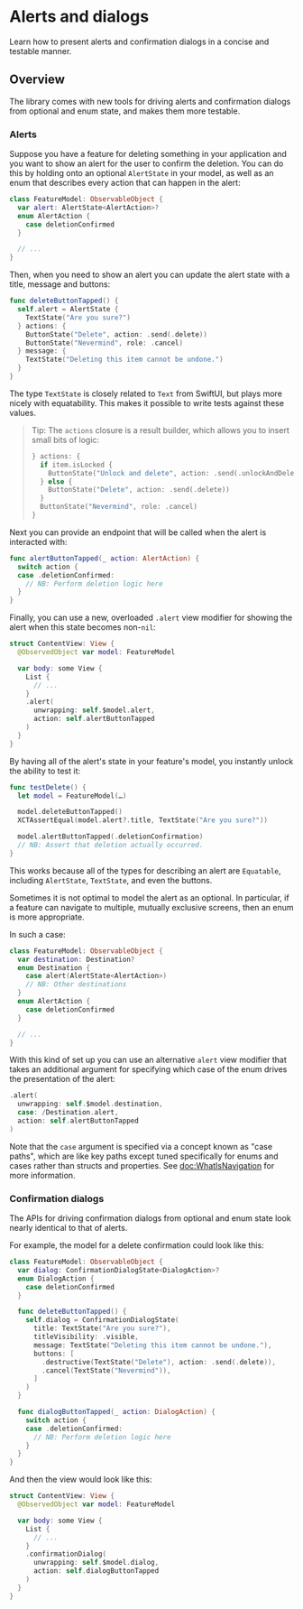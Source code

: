 # Alerts and dialogs

Learn how to present alerts and confirmation dialogs in a concise and testable manner.

## Overview

The library comes with new tools for driving alerts and confirmation dialogs from optional and enum
state, and makes them more testable.

### Alerts

Suppose you have a feature for deleting something in your application and you want to show an alert
for the user to confirm the deletion. You can do this by holding onto an optional `AlertState` in
your model, as well as an enum that describes every action that can happen in the alert:


```swift
class FeatureModel: ObservableObject {
  var alert: AlertState<AlertAction>?
  enum AlertAction {
    case deletionConfirmed
  }

  // ...
}
```

Then, when you need to show an alert you can update the alert state with a title, message and
buttons:

```swift
func deleteButtonTapped() {
  self.alert = AlertState {
    TextState("Are you sure?")
  } actions: {
    ButtonState("Delete", action: .send(.delete))
    ButtonState("Nevermind", role: .cancel)
  } message: {
    TextState("Deleting this item cannot be undone.")
  }
}
```

The type `TextState` is closely related to `Text` from SwiftUI, but plays more nicely with
equatability. This makes it possible to write tests against these values.

> Tip: The `actions` closure is a result builder, which allows you to insert small bits of logic:
> ```swift
> } actions: {
>   if item.isLocked {
>     ButtonState("Unlock and delete", action: .send(.unlockAndDelete))
>   } else {
>     ButtonState("Delete", action: .send(.delete))
>   }
>   ButtonState("Nevermind", role: .cancel)
> }
> ```

Next you can provide an endpoint that will be called when the alert is interacted with:

```swift
func alertButtonTapped(_ action: AlertAction) {
  switch action {
  case .deletionConfirmed:
    // NB: Perform deletion logic here
  }
}
```

Finally, you can use a new, overloaded `.alert` view modifier for showing the alert when this state
becomes non-`nil`:

```swift
struct ContentView: View {
  @ObservedObject var model: FeatureModel

  var body: some View {
    List {
      // ...
    }
    .alert(
      unwrapping: self.$model.alert,
      action: self.alertButtonTapped
    )
  }
}
```

By having all of the alert's state in your feature's model, you instantly unlock the ability to test
it:

```swift
func testDelete() {
  let model = FeatureModel(…)

  model.deleteButtonTapped()
  XCTAssertEqual(model.alert?.title, TextState("Are you sure?"))

  model.alertButtonTapped(.deletionConfirmation)
  // NB: Assert that deletion actually occurred.
}
```

This works because all of the types for describing an alert are `Equatable`, including `AlertState`,
`TextState`, and even the buttons.

Sometimes it is not optimal to model the alert as an optional. In particular, if a feature can
navigate to multiple, mutually exclusive screens, then an enum is more appropriate.

In such a case:


```swift
class FeatureModel: ObservableObject {
  var destination: Destination?
  enum Destination {
    case alert(AlertState<AlertAction>)
    // NB: Other destinations
  }
  enum AlertAction {
    case deletionConfirmed
  }

  // ...
}
```

With this kind of set up you can use an alternative `alert` view modifier that takes an additional
argument for specifying which case of the enum drives the presentation of the alert:

```swift
.alert(
  unwrapping: self.$model.destination,
  case: /Destination.alert,
  action: self.alertButtonTapped
)
```

Note that the `case` argument is specified via a concept known as "case paths", which are like
key paths except tuned specifically for enums and cases rather than structs and properties. See
<doc:WhatIsNavigation> for more information.

### Confirmation dialogs

The APIs for driving confirmation dialogs from optional and enum state look nearly identical to that
of alerts.

For example, the model for a delete confirmation could look like this:

```swift
class FeatureModel: ObservableObject {
  var dialog: ConfirmationDialogState<DialogAction>?
  enum DialogAction {
    case deletionConfirmed
  }

  func deleteButtonTapped() {
    self.dialog = ConfirmationDialogState(
      title: TextState("Are you sure?"),
      titleVisibility: .visible,
      message: TextState("Deleting this item cannot be undone."),
      buttons: [
        .destructive(TextState("Delete"), action: .send(.delete)),
        .cancel(TextState("Nevermind")),
      ]
    )
  }

  func dialogButtonTapped(_ action: DialogAction) {
    switch action {
    case .deletionConfirmed:
      // NB: Perform deletion logic here
    }
  }
}
```

And then the view would look like this:

```swift
struct ContentView: View {
  @ObservedObject var model: FeatureModel

  var body: some View {
    List {
      // ...
    }
    .confirmationDialog(
      unwrapping: self.$model.dialog,
      action: self.dialogButtonTapped
    )
  }
}
```
